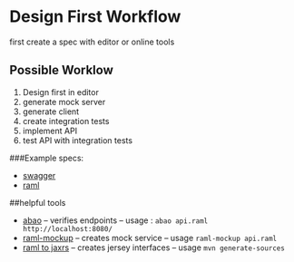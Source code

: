 # Design First Workflow
first create a spec with editor or online tools

## Possible Worklow
1. Design first in editor
2. generate mock server
3. generate client
4. create integration tests
5. implement API
6. test API with integration tests

###Example specs:
* [swagger](swagger.json)
* [raml](api.raml)

##helpful tools
* [abao](https://github.com/cybertk/abao) – verifies endpoints – usage : `abao api.raml http://localhost:8080/`
* [raml-mockup](https://github.com/gextech/raml-mockup) – creates mock service – usage `raml-mockup api.raml`
* [raml to jaxrs](raml-to-jaxrs) – creates jersey interfaces – usage `mvn generate-sources`
